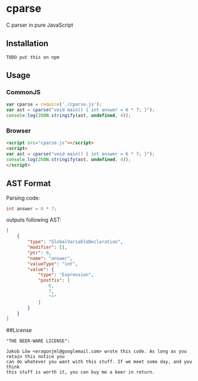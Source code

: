# cparse
C parser in pure JavaScript

## Installation

`TODO put this on npm`

## Usage

### CommonJS
```javascript
var cparse = require('./cparse.js');
var ast = cparse("void main() { int answer = 6 * 7; }");
console.log(JSON.stringify(ast, undefined, 4));
```

### Browser
```html
<script src="cparse.js"></script>
<script>
var ast = cparse("void main() { int answer = 6 * 7; }");
console.log(JSON.stringify(ast, undefined, 4));
</script>
```

## AST Format
Parsing code:
```C
int answer = 6 * 7;
```

outputs following AST:
```JSON
[
    {
        "type": "GlobalVariableDeclaration",
        "modifier": [],
        "ptr": 0,
        "name": "answer",
        "valueType": "int",
        "value": {
            "type": "Expression",
            "postfix": [
                6,
                7,
                "*"
            ]
        }
    }
]
```

##License
```
"THE BEER-WARE LICENSE":

Jakob Löw <eragonjml@googlemail.com> wrote this code. As long as you retain this notice you
can do whatever you want with this stuff. If we meet some day, and you think
this stuff is worth it, you can buy me a beer in return.
```
